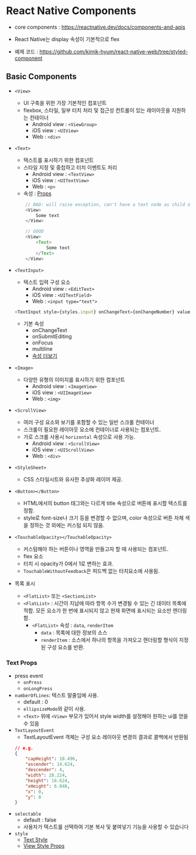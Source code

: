 # React Native Components

-   core components : https://reactnative.dev/docs/components-and-apis

-   React Native는 display 속성이 기본적으로 flex
-   예제 코드 : https://github.com/kimik-hyum/react-native-web/tree/styled-component

## Basic Components

-   `<View>`

    -   UI 구축을 위한 가장 기본적인 컴포넌트
    -   flexbox, 스타일, 일부 터치 처리 및 접근성 컨트롤이 있는 레이아웃을 지원하는 컨테이너
        -   Android view : `<ViewGroup>`
        -   iOS view : `<UIView>`
        -   Web : `<div>`

-   `<Text>`

    -   텍스트를 표시하기 위한 컴포넌트
    -   스타일 지정 및 중첩하고 터치 이벤트도 처리
        -   Android view : `<TextView>`
        -   iOS view : `<UITextView>`
        -   Web : `<p>`
    -   속성 : [Props](#Text-Props)

    ```js
        // BAD: will raise exception, can't have a text node as child of a <View>
        <View>
            Some text
        </View>

        // GOOD
        <View>
            <Text>
                Some text
            </Text>
        </View>
    ```

-   `<TextInput>`

    -   텍스트 입력 구성 요소
        -   Android view : `<EditText>`
        -   iOS view : `<UITextField>`
        -   Web : `<input type="text">`

    ```js
    <TextInput style={styles.input} onChangeText={onChangeNumber} value={number} placeholder="useless placeholder" keyboardType="numeric" />
    ```

    -   기본 속성
        -   onChangeText
        -   onSubmitEditing
        -   onFocus
        -   multiline
        -   [속성 더보기](https://reactnative.dev/docs/textinput#props)

-   `<Image>`

    -   다양한 유형의 이미지를 표시하기 위한 컴포넌트
        -   Android view : `<ImageView>`
        -   iOS view : `<UIImageView>`
        -   Web : `<img>`

-   `<ScrollView>`

    -   여러 구성 요소와 보기를 포함할 수 있는 일반 스크롤 컨테이너
    -   스크롤이 필요한 레이아웃 요소에 컨테이너로 사용되는 컴포넌트.
    -   가로 스크롤 사용시 `horizontal` 속성으로 사용 가능.
        -   Android view : `<ScrollView>`
        -   iOS view : `<UIScrollView>`
        -   Web : `<div>`

-   `<StyleSheet>`

    -   CSS 스타일시트와 유사한 추상화 레이어 제공.

-   `<Button></Button>`

    -   HTML에서의 button 태그와는 다르게 title 속성으로 버튼에 표시할 텍스트를 정함.
    -   style로 font-size나 크기 등을 변경할 수 없으며, color 속성으로 버튼 자체 색을 정하는 것 외에는 커스텀 되지 않음.

-   `<TouchableOpacity></TouchableOpacity>`

    -   커스텀해야 하는 버튼이나 영역을 만들고자 할 때 사용되는 컴포넌트.
    -   flex 요소
    -   터치 시 opacity가 0에서 1로 변하는 효과.
    -   `TouchableWithoutFeedback`은 피드백 없는 터치요소에 사용됨.

-   목록 표시
    -   `<FlatList>` 또는 `<SectionList>`
    -   `<FlatList>` : 시간이 지남에 따라 항목 수가 변경될 수 있는 긴 데이터 목록에 적합. 모든 요소가 한 번에 표시되지 않고 현재 화면에 표시되는 요소만 렌더링 함.
        -   `<FlatList>` 속성 : `data`, `renderItem`
            -   `data` : 목록에 대한 정보의 소스
            -   `renderItem` : 소스에서 하나의 항목을 가져오고 렌더링할 형식이 지정된 구성 요소를 반환.

### Text Props

-   press event
    -   `onPress`
    -   `onLongPress`
-   `numberOfLines`: 텍스트 말줄임에 사용.
    -   default : 0
    -   `ellipsizeMode`와 같이
        사용.
    -   `<Text>` 위에 `<View>` 부모가 있어서 style width를 설정해야 원하는 ui를 얻을 수 있음
-   `TextLayoutEvent`
    -   TextLayoutEvent 객체는 구성 요소 레이아웃 변경의 결과로 콜백에서 반환됨
    ```json
    // e.g.
    {
        "capHeight": 10.496,
        "ascender": 14.624,
        "descender": 4,
        "width": 28.224,
        "height": 18.624,
        "xHeight": 6.048,
        "x": 0,
        "y": 0
    }
    ```
-   `selectable`
    -   default : false
    -   사용자가 텍스트를 선택하여 기본 복사 및 붙여넣기 기능을 사용할 수 있습니다
-   `style`
    -   [Text Style](https://reactnative.dev/docs/text-style-props)
    -   [View Style Props](https://reactnative.dev/docs/view-style-props)

